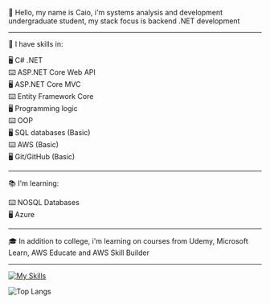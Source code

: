 :wave: Hello, my name is Caio, i'm systems analysis and development undergraduate student, my stack focus is backend .NET development  

---

📖 I have skills in: 

:desktop_computer: C# .NET   
:keyboard: ASP.NET Core Web API    
:desktop_computer: ASP.NET Core MVC       
:keyboard: Entity Framework Core     
:desktop_computer: Programming logic   
:keyboard: OOP   
:desktop_computer: SQL databases (Basic)   
:keyboard: AWS (Basic)   
:desktop_computer: Git/GitHub (Basic)   


---

📚 I'm learning:    

:keyboard: NOSQL Databases    
:desktop_computer: Azure    

---

:mortar_board: In addition to college, i'm learning on courses from Udemy, Microsoft Learn, AWS Educate and AWS Skill Builder

---

[![My Skills](https://skillicons.dev/icons?i=dotnet,cs,visualstudio,aws,github)](https://skillicons.dev)  

![Top Langs](https://github-readme-stats.vercel.app/api/top-langs/?username=caiomolinaro&theme=transparent&layout=compact)


